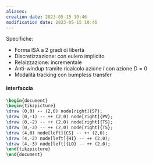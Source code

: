 ```yaml
---
aliases: 
creation date: 2023-05-15 10:46
modification date: 2023-05-15 10:46
---
```


Specifiche:
- Forma ISA a 2 gradi di libertà
- Discretizzazione: con eulero implicito
- Relaizzazione: incrementale
- Anti-windup tramite ricalcolo azione $I$ con azione $D = 0$
- Modalità tracking con bumpless transfer

#### interfaccia

```tikz
\begin{document}
\begin{tikzpicture}
\draw (0,0) -- (2,0) node[right]{SP};
\draw (0,-1) -- ++ (2,0) node[right]{PV};
\draw (0,-2) -- ++ (2,0) node[right]{TS};
\draw (0,-3) -- ++ (2,0) node[right]{TS};
\draw (4,0) node[left]{CS} -- ++ (2,0);
\draw (4,-2) node[left]{HI} -- ++ (2,0);
\draw (4,-3) node[left]{LO} -- ++ (2,0);
\end{tikzpicture}
\end{document}
```

